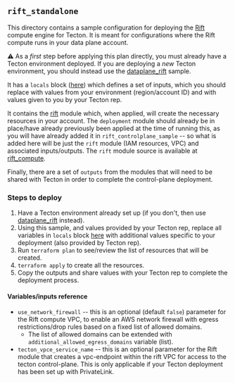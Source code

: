 ## `rift_standalone`

This directory contains a sample configuration for deploying the [Rift](https://docs.tecton.ai/docs/introduction/compute-in-tecton#rift-public-preview) compute engine for Tecton. It is meant for configurations where the Rift compute runs in your data plane account.

⚠️ As a _first_ step before applying this plan directly, you must already have a Tecton environment deployed. If you are deploying a _new_ Tecton environment, you should instead use the [dataplane_rift](../dataplane_rift/) sample. 

It has a `locals` block ([here](./infrastructure.tf#L15)) which defines a set of inputs, which you should replace with values from your environment (region/account ID) and with values given to you by your Tecton rep.

It contains the [rift](./infrastructure.tf#L52) module which, when applied, will create the necessary resources in your account. The `deployment` module should already be in place/have already previously been applied at the time of running this, as you will have already added it in `rift_controlplane_sample` -- so what is added here will be just the `rift` module (IAM resources, VPC) and associated inputs/outputs. The `rift` module source is available at [rift_compute](../../rift_compute/).

Finally, there are a set of `outputs` from the modules that will need to be shared with Tecton in order to complete the control-plane deployment.

### Steps to deploy

1. Have a Tecton environment already set up (if you don't, then use [dataplane_rift](../dataplane_rift/) instead).
2. Using this sample, and values provided by your Tecton rep, replace all variables in `locals` block [here](./infrastructure.tf#L15) with additional values specific to your deployment (also provided by Tecton rep).
3. Run `terraform plan` to see/review the list of resources that will be created.
4. `terraform apply` to create all the resources.
5.  Copy the outputs and share values with your Tecton rep to complete the deployment process.


#### Variables/inputs reference
* `use_network_firewall` -- this is an optional (default `false`) parameter for the Rift compute VPC, to enable an AWS network firewall with egress restrictions/drop rules based on a fixed list of allowed domains.
  * The list of allowed domains can be extended with `additional_allowed_egress_domains` variable (list).
* `tecton_vpce_service_name` -- this is an optional parameter for the Rift module that creates a vpc-endpoint within the rift VPC for access to the tecton control-plane. This is only applicable if your Tecton deployment has been set up with PrivateLink.